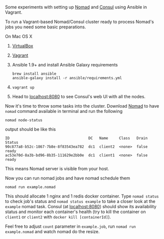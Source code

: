 Some experiments with setting up [Nomad](https://nomadproject.io/) and
[Consul](https://consul.io) using Ansible in Vagrant.

To run a Vagrant-based Nomad/Consul cluster ready
to process Nomad's jobs you need some basic preparations.

On Mac OS X

1. [VirtualBox](https://www.virtualbox.org/)

2. [Vagrant](https://www.vagrantup.com/)

3. Ansible 1.9+ and install Ansible Galaxy requirements

   ```
   brew install ansible
   ansible-galaxy install -r ansible/requirements.yml
   ```

4. `vagrant up`

5. Head to [localhost:8080](http://localhost:8080) to see Consul's web UI with all the nodes.

Now it's time to throw some tasks into the cluster. Download [Nomad](https://nomadproject.io/downloads.html)
to have `nomad` command available in terminal and run the following

```
nomad node-status
```

output should be like this

```
ID                                    DC   Name     Class   Drain  Status
90c877a8-b52c-1867-7b8e-8f83543ea782  dc1  client2  <none>  false  ready
ac53e70d-8a3b-bd96-8b35-111629e2bb0e  dc1  client1  <none>  false  ready
```

This means Nomad server is visible from your host.

Now you can run nomad jobs and have nomad schedule them

```
nomad run example.nomad
```

This should allocate 1 nginx and 1 redis docker container.
Type `nomad status` to check job's status and `nomad status example` to
take a closer look at the `example` nomad task. Consul (at [localhost:8080](http://localhost:8080))
should show its availability status and monitor each container's health (try
to kill the container on `client1` or `client2` with `docker kill [containerId]`).

Feel free to adjust `count` parameter in `example.job`, run `nomad run example.nomad`
and watch nomad do the resize.
